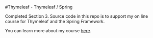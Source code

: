 #Thymeleaf - Thymeleaf / Spring

Completed Section 3.
Source code in this repo is to support my on line course for Thymeleaf and the Spring Framework. 

You can learn more about my course [here](http://courses.springframework.guru/courses/thymeleaf).
